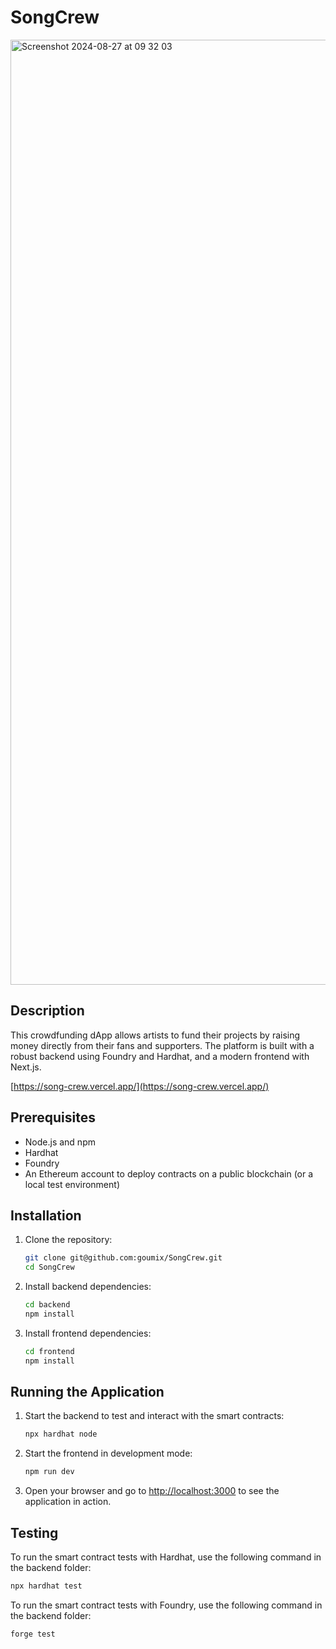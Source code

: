 # SongCrew

<img width="1512" alt="Screenshot 2024-08-27 at 09 32 03" src="https://github.com/user-attachments/assets/53d8fce6-ae35-4ab7-9f7a-720bd0f24a4b">


## Description

This crowdfunding dApp allows artists to fund their projects by raising money directly from their fans and supporters. 
The platform is built with a robust backend using Foundry and Hardhat, and a modern frontend with Next.js.

[https://song-crew.vercel.app/](https://song-crew.vercel.app/)

## Prerequisites

- Node.js and npm
- Hardhat
- Foundry
- An Ethereum account to deploy contracts on a public blockchain (or a local test environment)

## Installation

1. Clone the repository:
    ```bash
    git clone git@github.com:goumix/SongCrew.git
    cd SongCrew
    ```

2. Install backend dependencies:
    ```bash
    cd backend
    npm install
    ```

3. Install frontend dependencies:
    ```bash
    cd frontend
    npm install
    ```

## Running the Application

1. Start the backend to test and interact with the smart contracts:
    ```bash
    npx hardhat node
    ```

2. Start the frontend in development mode:
    ```bash
    npm run dev
    ```

3. Open your browser and go to [http://localhost:3000](http://localhost:3000) to see the application in action.

## Testing

To run the smart contract tests with Hardhat, use the following command in the backend folder:

```bash
npx hardhat test
```

To run the smart contract tests with Foundry, use the following command in the backend folder:

```bash
forge test
```

